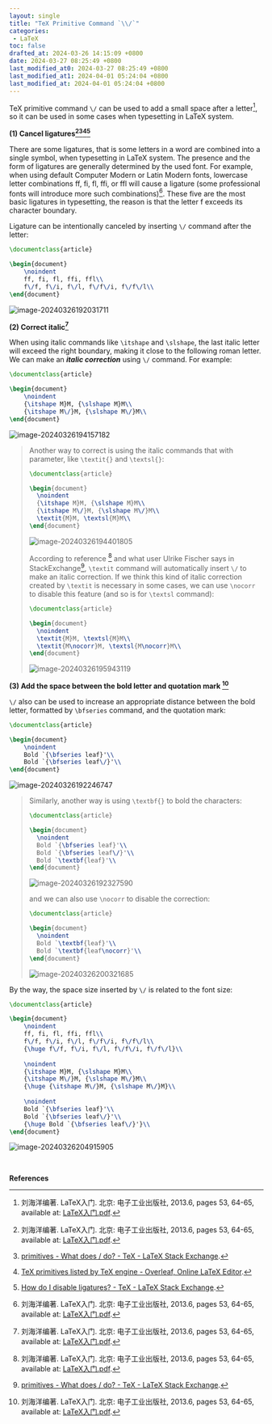 ```yaml
---
layout: single
title: "TeX Primitive Command `\\/`"
categories:
 - LaTeX
toc: false
drafted_at: 2024-03-26 14:15:09 +0800
date: 2024-03-27 08:25:49 +0800
last_modified_at0: 2024-03-27 08:25:49 +0800
last_modified_at1: 2024-04-01 05:24:04 +0800
last_modified_at: 2024-04-01 05:24:04 +0800
---
```


TeX primitive command `\/` can be used to add a small space after a letter[^1], so it can be used in some cases when typesetting in LaTeX system.

**(1) Cancel ligatures[^1][^2][^3][^4]**

There are some ligatures, that is some letters in a word are combined into a single symbol, when typesetting in LaTeX system. The presence and the form of ligatures are generally determined by the used font. For example, when using default Computer Modern or Latin Modern fonts, lowercase letter combinations $\text{ff}$, $\text{fi}$, $\text{fl}$, $\text{ffi}$, or $\text{ffl}$ will cause a ligature (some professional fonts will introduce more such combinations)[^1]. These five are the most basic ligatures in typesetting, the reason is that the letter $\text{f}$ exceeds its character boundary.

Ligature can be intentionally canceled by inserting `\/` command after the letter:

```latex
\documentclass{article}

\begin{document}
	\noindent
	ff, fi, fl, ffi, ffl\\
	f\/f, f\/i, f\/l, f\/f\/i, f\/f\/l\\
\end{document}
```

![image-20240326192031711](https://raw.githubusercontent.com/HelloWorld-1017/blog-images/main/imgs/202403261920848.png)

**(2) Correct italic[^1]**

When using italic commands like `\itshape` and `\slshape`, the last italic letter will exceed the right boundary, making it close to the following roman letter. We can make an ***italic correction*** using `\/` command. For example:

```latex
\documentclass{article}

\begin{document}
	\noindent
	{\itshape M}M, {\slshape M}M\\
	{\itshape M\/}M, {\slshape M\/}M\\
\end{document}
```

![image-20240326194157182](https://raw.githubusercontent.com/HelloWorld-1017/blog-images/main/imgs/202403261942273.png)

> Another way to correct is using the italic commands that with parameter, like `\textit{}` and `\textsl{}`: 
>
> ```latex
> \documentclass{article}
> 
> \begin{document}
> 	\noindent
> 	{\itshape M}M, {\slshape M}M\\
> 	{\itshape M\/}M, {\slshape M\/}M\\
> 	\textit{M}M, \textsl{M}M\\
> \end{document}
> ```
>
> ![image-20240326194401805](https://raw.githubusercontent.com/HelloWorld-1017/blog-images/main/imgs/202403261944875.png)
>
> According to reference [^1] and what user Ulrike Fischer says in StackExchange[^2], `\textit` command will automatically insert `\/` to make an italic correction. If we think this kind of italic correction created by `\textit` is necessary in some cases, we can use `\nocorr` to disable this feature (and so is for `\textsl` command):
>
> ```latex
> \documentclass{article}
> 
> \begin{document}
> 	\noindent
> 	\textit{M}M, \textsl{M}M\\
> 	\textit{M\nocorr}M, \textsl{M\nocorr}M\\
> \end{document}
> ```
>
> ![image-20240326195943119](https://raw.githubusercontent.com/HelloWorld-1017/blog-images/main/imgs/202403261959216.png)

**(3) Add the space between the bold letter and quotation mark [^1]**

`\/` also can be used to increase an appropriate distance between the bold letter, formatted by `\bfseries` command, and the quotation mark:

```latex
\documentclass{article}

\begin{document}
	\noindent
	Bold `{\bfseries leaf}'\\
	Bold `{\bfseries leaf\/}'\\
\end{document}
```

![image-20240326192246747](https://raw.githubusercontent.com/HelloWorld-1017/blog-images/main/imgs/202403261922809.png)

> Similarly, another way is using `\textbf{}` to bold the characters:
>
> ```latex
> \documentclass{article}
> 
> \begin{document}
> 	\noindent 
> 	Bold `{\bfseries leaf}'\\
> 	Bold `{\bfseries leaf\/}'\\
> 	Bold `\textbf{leaf}'\\
> \end{document}
> ```
>
> ![image-20240326192327590](https://raw.githubusercontent.com/HelloWorld-1017/blog-images/main/imgs/202403261923666.png)
>
> and we can also use `\nocorr` to disable the correction:
>
> ```latex
> \documentclass{article}
> 
> \begin{document}
> 	\noindent 
> 	Bold `\textbf{leaf}'\\
> 	Bold `\textbf{leaf\nocorr}'\\
> \end{document}
> ```
>
> ![image-20240326200321685](https://raw.githubusercontent.com/HelloWorld-1017/blog-images/main/imgs/202403262003790.png)

By the way, the space size inserted by `\/` is related to the font size:

```latex
\documentclass{article}

\begin{document}
	\noindent
	ff, fi, fl, ffi, ffl\\
	f\/f, f\/i, f\/l, f\/f\/i, f\/f\/l\\
	{\huge f\/f, f\/i, f\/l, f\/f\/i, f\/f\/l}\\
	
	\noindent
	{\itshape M}M, {\slshape M}M\\
	{\itshape M\/}M, {\slshape M\/}M\\
	{\huge {\itshape M\/}M, {\slshape M\/}M}\\
	
	\noindent
	Bold `{\bfseries leaf}'\\
	Bold `{\bfseries leaf\/}'\\
	{\huge Bold `{\bfseries leaf\/}'}\\
\end{document}
```

![image-20240326204915905](https://raw.githubusercontent.com/HelloWorld-1017/blog-images/main/imgs/202403262049031.png)

<br>

**References**

[^1]: 刘海洋编著. LaTeX入门. 北京: 电子工业出版社, 2013.6, pages 53, 64-65, available at: [LaTeX入门.pdf](https://yun.weicheng.men/Book/LaTeX%E5%85%A5%E9%97%A8.pdf).

[^2]: [primitives - What does \/ do? - TeX - LaTeX Stack Exchange](https://tex.stackexchange.com/questions/231093/what-does-do).
[^3]: [TeX primitives listed by TeX engine - Overleaf, Online LaTeX Editor](https://www.overleaf.com/learn/latex/TeX_primitives_listed_by_TeX_engine).
[^4]: [How do I disable ligatures? - TeX - LaTeX Stack Exchange](https://tex.stackexchange.com/questions/439651/how-do-i-disable-ligatures).



